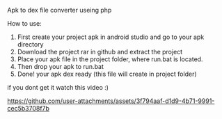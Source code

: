 Apk to dex file converter useing php

How to use:

1. First create your project apk in android studio and go to your apk directory
2. Download the project rar in github and extract the project
3. Place your apk file in the project folder, where run.bat is located.
4. Then drop your apk to run.bat
5. Done! your apk dex ready (this file will create in project folder)

if you dont get it watch this video :)


https://github.com/user-attachments/assets/3f794aaf-d1d9-4b71-9991-cec5b3708f7b


